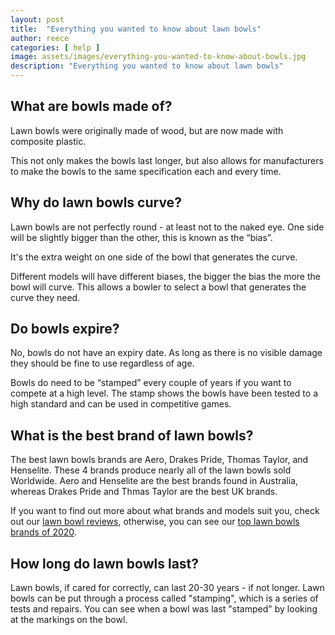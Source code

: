 ```yaml
---
layout: post
title:  "Everything you wanted to know about lawn bowls"
author: reece
categories: [ help ]
image: assets/images/everything-you-wanted-to-know-about-bowls.jpg
description: "Everything you wanted to know about lawn bowls"
---
```


## What are bowls made of?

Lawn bowls were originally made of wood, but are now made with composite plastic. 

This not only makes the bowls last longer, but also allows for manufacturers to make the bowls to the same specification each and every time.

## Why do lawn bowls curve?

Lawn bowls are not perfectly round - at least not to the naked eye. One side will be slightly bigger than the other, this is known as the “bias”. 

It's the extra weight on one side of the bowl that generates the curve.

Different models will have different biases, the bigger the bias the more the bowl will curve. This allows a bowler to select a bowl that generates the curve they need.

## Do bowls expire?

No, bowls do not have an expiry date. As long as there is no visible damage they should be fine to use regardless of age.

Bowls do need to be “stamped” every couple of years if you want to compete at a high level. The stamp shows the bowls have been tested to a high standard and can be used in competitive games.

## What is the best brand of lawn bowls?

The best lawn bowls brands are Aero, Drakes Pride, Thomas Taylor, and Henselite. These 4 brands produce nearly all of the lawn bowls sold Worldwide. Aero and Henselite are the best brands found in Australia, whereas Drakes Pride and Thmas Taylor are the best UK brands.

If you want to find out more about what brands and models suit you, check out our <a href="/review">lawn bowl reviews</a>, otherwise, you can see our <a href="/guide/best-lawn-bowls-brands">top lawn bowls brands of 2020</a>.

## How long do lawn bowls last?

Lawn bowls, if cared for correctly, can last 20-30 years - if not longer. Lawn bowls can be put through a process called "stamping", which is a series of tests and repairs. You can see when a bowl was last "stamped" by looking at the markings on the bowl. 

